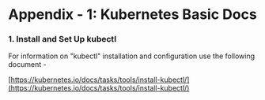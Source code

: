 # Appendix - 1: Kubernetes Basic Docs

### 1. Install and Set Up kubectl
For information on "kubectl" installation and configuration use the following document - 

[https://kubernetes.io/docs/tasks/tools/install-kubectl/](https://kubernetes.io/docs/tasks/tools/install-kubectl/)

